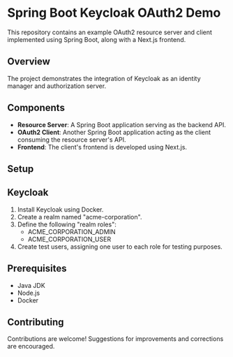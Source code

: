 # Spring Boot Keycloak OAuth2 Demo

This repository contains an example OAuth2 resource server and client implemented using Spring Boot, along with a Next.js frontend.

## Overview

The project demonstrates the integration of Keycloak as an identity manager and authorization server.

## Components

- **Resource Server**: A Spring Boot application serving as the backend API.
- **OAuth2 Client**: Another Spring Boot application acting as the client consuming the resource server's API.
- **Frontend**: The client's frontend is developed using Next.js.

## Setup

## Keycloak

1. Install Keycloak using Docker.
2. Create a realm named "acme-corporation".
3. Define the following "realm roles":
   - ACME_CORPORATION_ADMIN
   - ACME_CORPORATION_USER
4. Create test users, assigning one user to each role for testing purposes.

## Prerequisites

- Java JDK
- Node.js
- Docker

## Contributing
Contributions are welcome! Suggestions for improvements and corrections are encouraged.
